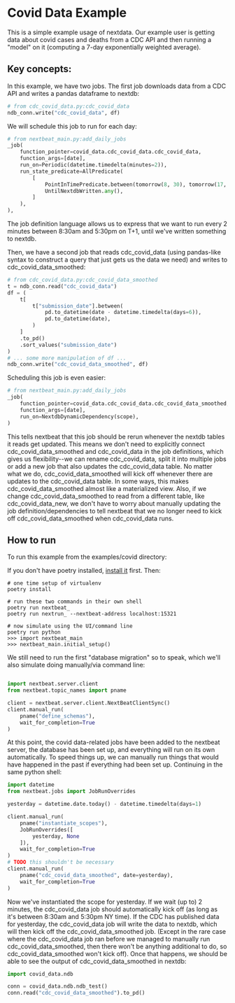 # Covid Data Example
This is a simple example usage of nextdata. Our example user is getting data about covid
cases and deaths from a CDC API and then running a "model" on it (computing a 7-day
exponentially weighted average).

## Key concepts:

In this example, we have two jobs. The first job downloads data from a CDC API and
writes a pandas dataframe to nextdb: 

```python
# from cdc_covid_data.py:cdc_covid_data
ndb_conn.write("cdc_covid_data", df)
```

We will schedule this job to run for each day:

```python
# from nextbeat_main.py:add_daily_jobs
_job(
    function_pointer=covid_data.cdc_covid_data.cdc_covid_data,
    function_args=[date],
    run_on=Periodic(datetime.timedelta(minutes=2)),
    run_state_predicate=AllPredicate(
        [
            PointInTimePredicate.between(tomorrow(8, 30), tomorrow(17, 30)),
            UntilNextdbWritten.any(),
        ]
    ),
),
```

The job definition language allows us to express that we want to run every 2 minutes
between 8:30am and 5:30pm on T+1, until we've written something to nextdb.

Then, we have a second job that reads cdc_covid_data (using pandas-like syntax to
construct a query that just gets us the data we need) and writes to
cdc_covid_data_smoothed:

```python
# from cdc_covid_data.py:cdc_covid_data_smoothed
t = ndb_conn.read("cdc_covid_data")
df = (
    t[
        t["submission_date"].between(
            pd.to_datetime(date - datetime.timedelta(days=6)),
            pd.to_datetime(date),
        )
    ]
    .to_pd()
    .sort_values("submission_date")
)
# ... some more manipulation of df ...
ndb_conn.write("cdc_covid_data_smoothed", df)
```

Scheduling this job is even easier:

```python
# from nextbeat_main.py:add_daily_jobs
_job(
    function_pointer=covid_data.cdc_covid_data.cdc_covid_data_smoothed,
    function_args=[date],
    run_on=NextdbDynamicDependency(scope),
)
```

This tells nextbeat that this job should be rerun whenever the nextdb tables it reads
get updated. This means we don't need to explicitly connect cdc_covid_data_smoothed and
cdc_covid_data in the job definitions, which gives us flexibility--we can rename
cdc_covid_data, split it into multiple jobs or add a new job that also updates the
cdc_covid_data table. No matter what we do, cdc_covid_data_smoothed will kick off
whenever there are updates to the cdc_covid_data table. In some ways, this makes
cdc_covid_data_smoothed almost like a materialized view. Also, if we change
cdc_covid_data_smoothed to read from a different table, like cdc_covid_data_new, we
don't have to worry about manually updating the job definition/dependencies to tell
nextbeat that we no longer need to kick off cdc_covid_data_smoothed when cdc_covid_data
runs.


## How to run
To run this example from the examples/covid directory:

If you don't have poetry installed, [install
it](https://python-poetry.org/docs/#installation) first. Then: 

```shell
# one time setup of virtualenv
poetry install

# run these two commands in their own shell
poetry run nextbeat_
poetry run nextrun_ --nextbeat-address localhost:15321

# now simulate using the UI/command line
poetry run python
>>> import nextbeat_main
>>> nextbeat_main.initial_setup()
```

We still need to run the first "database migration" so to speak, which we'll also
simulate doing manually/via command line:

```python

import nextbeat.server.client
from nextbeat.topic_names import pname

client = nextbeat.server.client.NextBeatClientSync()
client.manual_run(
    pname("define_schemas"),
    wait_for_completion=True
)
```

At this point, the covid data-related jobs have been added to the nextbeat server, the
database has been set up, and everything will run on its own automatically. To speed
things up, we can manually run things that would have happened in the past if everything
had been set up. Continuing in the same python shell:

```python
import datetime
from nextbeat.jobs import JobRunOverrides

yesterday = datetime.date.today() - datetime.timedelta(days=1)

client.manual_run(
    pname("instantiate_scopes"),
    JobRunOverrides([
        yesterday, None
    ]),
    wait_for_completion=True
)
# TODO this shouldn't be necessary
client.manual_run(
    pname("cdc_covid_data_smoothed", date=yesterday),
    wait_for_completion=True
)
```

Now we've instantiated the scope for yesterday. If we wait (up to) 2 minutes, the
cdc_covid_data job should automatically kick off (as long as it's between 8:30am and
5:30pm NY time). If the CDC has published data for yesterday, the cdc_covid_data job
will write the data to nextdb, which will then kick off the cdc_covid_data_smoothed job.
(Except in the rare case where the cdc_covid_data job ran before we managed to manually
run cdc_covid_data_smoothed, then there won't be anything additional to do, so
cdc_covid_data_smoothed won't kick off). Once that happens, we should be able to see the
output of cdc_covid_data_smoothed in nextdb:

```python
import covid_data.ndb

conn = covid_data.ndb.ndb_test()
conn.read("cdc_covid_data_smoothed").to_pd()
```
